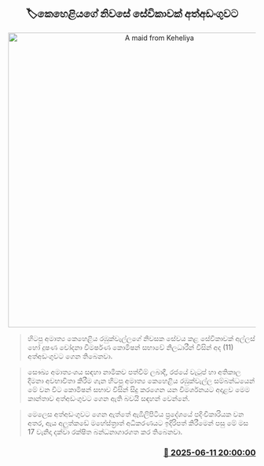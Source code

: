 <p align='center'><b><h2 align='center' title='A maid from Keheliya's house was arrested'>🏷කෙහෙළියගේ නිවසේ සේවිකාවක් අත්අඩංගුවට</h2></b></p>
<p align='center'><img src='https://helakuru.sgp1.cdn.digitaloceanspaces.com/esana/images/lib/arrested-woman-archived.jpg' width='600' alt='A maid from Keheliya's house was arrested'></p>

> හිටපු අමාත්‍ය කෙහෙළිය රඹුක්වැල්ලගේ නිවසක සේවය කළ සේවිකාවක් අල්ලස් හෝ දුෂණ චෝදනා විමර්ෂණ කොමිෂන් සභාවේ නිලධාරීන් විසින් අද (11) අත්අඩංගුවට ගෙන තිබෙනවා.

> සෞඛ්‍ය අමාත්‍යංශය සඳහා නාමිකව පත්වීම් ලබාදී, රජයේ වැටුප් හා අතිකාල දීමනා අවභාවිතා කිරීම ගැන හිටපු අමාත්‍ය කෙහෙළිය රඹුක්වැල්ල සම්බන්ධයෙන් මේ වන විට කොමිෂන් සභාව විසින් සිදු කරගෙන යන විමර්ශනයට අදාළව මෙම කාන්තාව අත්අඩංගුවට ගෙන ඇති බවයි සඳහන් වෙන්නේ. 

> මෙලෙස අත්අඩංගුවට ගෙන ඇත්තේ ඇඹිලිපිටිය ප්‍රදේශයේ පදිංචිකාරියක වන අතර, ඇය අලුත්කඩේ මහේස්ත්‍රාත් අධිකරණයට ඉදිරිපත් කිරීමෙන් පසු මේ මස 17 වැනිදා දක්වා රක්ෂිත බන්ධනාගාරගත කර තිබෙනවා. 



<h3 align='right'><a href='https://www.helakuru.lk/esana/p/110909/'>📅 2025-06-11 20:00:00</a></h3>

